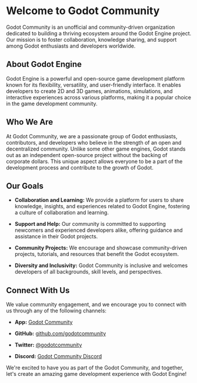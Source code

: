 # Welcome to Godot Community

Godot Community is an unofficial and community-driven organization dedicated to building a thriving ecosystem around the Godot Engine project. Our mission is to foster collaboration, knowledge sharing, and support among Godot enthusiasts and developers worldwide.

## About Godot Engine

Godot Engine is a powerful and open-source game development platform known for its flexibility, versatility, and user-friendly interface. It enables developers to create 2D and 3D games, animations, simulations, and interactive experiences across various platforms, making it a popular choice in the game development community.

## Who We Are

At Godot Community, we are a passionate group of Godot enthusiasts, contributors, and developers who believe in the strength of an open and decentralized community. Unlike some other game engines, Godot stands out as an independent open-source project without the backing of corporate dollars. This unique aspect allows everyone to be a part of the development process and contribute to the growth of Godot.

## Our Goals

- **Collaboration and Learning:** We provide a platform for users to share knowledge, insights, and experiences related to Godot Engine, fostering a culture of collaboration and learning.

- **Support and Help:** Our community is committed to supporting newcomers and experienced developers alike, offering guidance and assistance in their Godot projects.

- **Community Projects:** We encourage and showcase community-driven projects, tutorials, and resources that benefit the Godot ecosystem.

- **Diversity and Inclusivity:** Godot Community is inclusive and welcomes developers of all backgrounds, skill levels, and perspectives.

## Connect With Us

We value community engagement, and we encourage you to connect with us through any of the following channels:

- **App:** [Godot Community](https://play.google.com/store/apps/details?id=community.godot.twa)

- **GitHub:** [github.com/godotcommunity](https://github.com/godotcommunity)

- **Twitter:** [@godotcommunity](https://twitter.com/godotcommunity)

- **Discord:** [Godot Community Discord](https://discord.gg/UpbwRdtcv2)

We're excited to have you as part of the Godot Community, and together, let's create an amazing game development experience with Godot Engine!
